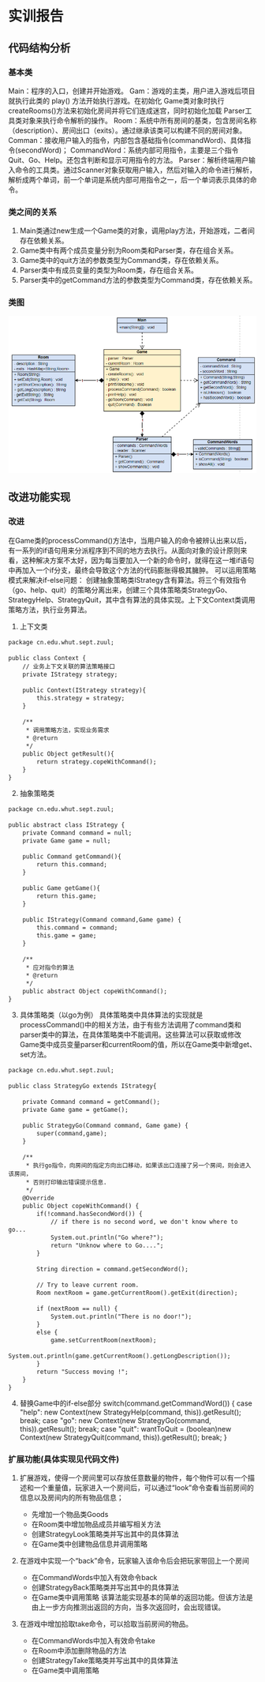 # 实训报告

## 代码结构分析
### 基本类
Main：程序的入口，创建并开始游戏。
Gam：游戏的主类，用户进入游戏后项目就执行此类的 play() 方法开始执行游戏。在初始化 Game类对象时执行 createRooms()方法来初始化房间并将它们连成迷宫，同时初始化加载 Parser工具类对象来执行命令解析的操作。
Room：系统中所有房间的基类，包含房间名称（description）、房间出口（exits）。通过继承该类可以构建不同的房间对象。
Comman：接收用户输入的指令，内部包含基础指令(commandWord)、具体指令(secondWord)；
CommandWord：系统内部可用指令，主要是三个指令 Quit、Go、Help。还包含判断和显示可用指令的方法。
Parser：解析终端用户输入命令的工具类。通过Scanner对象获取用户输入，然后对输入的命令进行解析，解析成两个单词，前一个单词是系统内部可用指令之一，后一个单词表示具体的命令。

### 类之间的关系
1. Main类通过new生成一个Game类的对象，调用play方法，开始游戏，二者间存在依赖关系。
2. Game类中有两个成员变量分别为Room类和Parser类，存在组合关系。
3. Game类中的quit方法的参数类型为Command类，存在依赖关系。
4. Parser类中有成员变量的类型为Room类，存在组合关系。
5. Parser类中的getCommand方法的参数类型为Command类，存在依赖关系。

### 类图
![UML类图](https://github.com/wutcst/sept-person-task-wSataria/blob/master/%E7%B1%BB%E5%9B%BE.png)



## 改进功能实现
### 改进
  在Game类的processCommand()方法中，当用户输入的命令被辨认出来以后，有一系列的if语句用来分派程序到不同的地方去执行。从面向对象的设计原则来看，这种解决方案不太好，因为每当要加入一个新的命令时，就得在这一堆if语句中再加入一个if分支，最终会导致这个方法的代码膨胀得极其臃肿。
可以运用策略模式来解决if-else问题：
创建抽象策略类IStrategy含有算法。将三个有效指令（go、help、quit）的策略分离出来，创建三个具体策略类StrategyGo、StrategyHelp、StrategyQuit，其中含有算法的具体实现。上下文Context类调用策略方法，执行业务算法。

1. 上下文类
```
package cn.edu.whut.sept.zuul;

public class Context {
	// 业务上下文关联的算法策略接口
    private IStrategy strategy;

    public Context(IStrategy strategy){
        this.strategy = strategy;
    }

    /**
     * 调用策略方法，实现业务需求
     * @return
     */
    public Object getResult(){
        return strategy.copeWithCommand();
    }
}
```

2. 抽象策略类
```
package cn.edu.whut.sept.zuul;

public abstract class IStrategy {
    private Command command = null;
    private Game game = null;

    public Command getCommand(){
        return this.command;
    }

    public Game getGame(){
        return this.game;
    }

    public IStrategy(Command command,Game game) {
        this.command = command;
        this.game = game;
    }

    /**
     * 应对指令的算法
     * @return
     */
    public abstract Object copeWithCommand();
}
```

3. 具体策略类（以go为例）
具体策略类中具体算法的实现就是processCommand()中的相关方法，由于有些方法调用了command类和parser类中的算法，在具体策略类中不能调用。这些算法可以获取或修改Game类中成员变量parser和currentRoom的值，所以在Game类中新增get、set方法。
```
package cn.edu.whut.sept.zuul;

public class StrategyGo extends IStrategy{

    private Command command = getCommand();
    private Game game = getGame();

    public StrategyGo(Command command, Game game) {
        super(command,game);
    }

    /**
     * 执行go指令，向房间的指定方向出口移动，如果该出口连接了另一个房间，则会进入该房间，
     * 否则打印输出错误提示信息.
     */
    @Override
    public Object copeWithCommand() {
        if(!command.hasSecondWord()) {
            // if there is no second word, we don't know where to go...
            System.out.println("Go where?");
            return "Unknow where to Go....";
        }

        String direction = command.getSecondWord();

        // Try to leave current room.
        Room nextRoom = game.getCurrentRoom().getExit(direction);

        if (nextRoom == null) {
            System.out.println("There is no door!");
        }
        else {
            game.setCurrentRoom(nextRoom);
            System.out.println(game.getCurrentRoom().getLongDescription());
        }
        return "Success moving !";
    }
}
```

4. 替换Game中的if-else部分
switch(command.getCommandWord()) {
        	case "help": new Context(new StrategyHelp(command, this)).getResult(); break;
        	case "go": new Context(new StrategyGo(command, this)).getResult(); break;
        	case "quit": wantToQuit = (boolean)new Context(new StrategyQuit(command, this)).getResult(); break;
        }


### 扩展功能(具体实现见代码文件)
1. 扩展游戏，使得一个房间里可以存放任意数量的物件，每个物件可以有一个描述和一个重量值，玩家进入一个房间后，可以通过“look”命令查看当前房间的信息以及房间内的所有物品信息；
   * 先增加一个物品类Goods
   * 在Room类中增加物品成员并编写相关方法
   * 创建StrategyLook策略类并写出其中的具体算法
   * 在Game类中创建物品信息并调用策略

2. 在游戏中实现一个“back”命令，玩家输入该命令后会把玩家带回上一个房间
   * 在CommandWords中加入有效命令back
   * 创建StrategyBack策略类并写出其中的具体算法
   * 在Game类中调用策略
该算法能实现基本的简单的返回功能。但该方法是由上一步方向推测出返回的方向，当多次返回时，会出现错误。

3. 在游戏中增加拾取take命令，可以拾取当前房间的物品。
   * 在CommandWords中加入有效命令take
   * 在Room中添加删除物品的方法
   * 创建StrategyTake策略类并写出其中的具体算法
   * 在Game类中调用策略